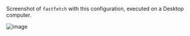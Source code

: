 Screenshot of `fastfetch` with this configuration, executed on a Desktop computer.

![image](https://github.com/Atemo-C/Dotfiles/assets/160250128/27d3cec9-8bdf-4cc9-ba49-2cf757d1911a)
